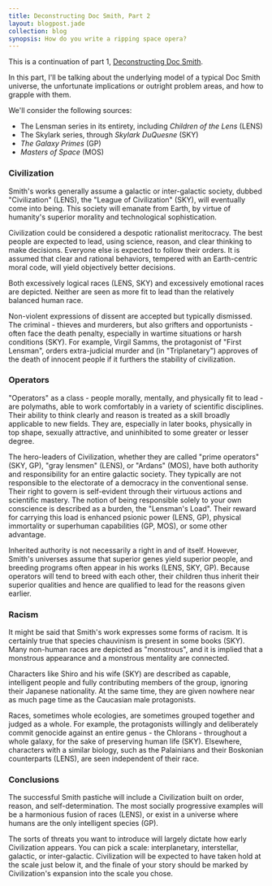 ```yaml
---
title: Deconstructing Doc Smith, Part 2
layout: blogpost.jade
collection: blog
synopsis: How do you write a ripping space opera?
---
```


This is a continuation of part 1,
[Deconstructing Doc Smith](/blog/2016-03-24-deconstructing-doc-smith.html).

In this part, I'll be talking about the underlying model
of a typical Doc Smith universe, the unfortunate implications
or outright problem areas, and how to grapple with them.

<!-- more -->

We'll consider the following sources:

* The Lensman series in its entirety, including _Children of the Lens_ (LENS)
* The Skylark series, through _Skylark DuQuesne_ (SKY)
* _The Galaxy Primes_ (GP)
* _Masters of Space_ (MOS)

### Civilization

Smith's works generally assume a galactic or inter-galactic society,
dubbed "Civilization" (LENS), the "League of Civilization" (SKY),
will eventually come into being.
This society will emanate from Earth, by virtue of humanity's
superior morality and technological sophistication.

Civilization could be considered a despotic rationalist meritocracy.
The best people are expected to lead,
using science, reason, and clear thinking to make decisions.
Everyone else is expected to follow their orders.
It is assumed that clear and rational behaviors,
tempered with an Earth-centric moral code,
will yield objectively better decisions.

Both excessively logical races (LENS, SKY) and
excessively emotional races are depicted.
Neither are seen as more fit to lead than the relatively balanced human race.

Non-violent expressions of dissent are accepted but typically dismissed.
The criminal - thieves and murderers, but also grifters and opportunists -
often face the death penalty, especially in wartime situations
or harsh conditions (SKY).
For example, Virgil Samms, the protagonist of "First Lensman",
orders extra-judicial murder and (in "Triplanetary")
approves of the death of innocent people if it furthers the stability of civilization.

### Operators

"Operators" as a class - people morally, mentally, and physically fit to lead -
are polymaths, able to work comfortably in a variety of scientific disciplines.
Their ability to think clearly and reason is treated as a skill broadly applicable
to new fields.
They are, especially in later books, physically in top shape, sexually attractive,
and uninhibited to some greater or lesser degree.

The hero-leaders of Civilization, whether they are called "prime operators" (SKY, GP),
"gray lensmen" (LENS), or "Ardans" (MOS), have both authority and responsibility
for an entire galactic society.
They typically are not responsible to the electorate of a democracy in the conventional sense.
Their right to govern is self-evident through their
virtuous actions and scientific mastery.
The notion of being responsible solely to your own conscience is described
as a burden, the "Lensman's Load".
Their reward for carrying this load is enhanced psionic power (LENS, GP),
physical immortality or superhuman capabilities (GP, MOS),
or some other advantage.

Inherited authority is not necessarily a right in and of itself.
However, Smith's universes assume that superior genes yield superior people,
and breeding programs often appear in his works (LENS, SKY, GP).
Because operators will tend to breed with each other, their
children thus inherit their superior qualities and hence are qualified
to lead for the reasons given earlier.

### Racism

It might be said that Smith's work expresses some forms of racism.
It is certainly true that species chauvinism is present in some books (SKY).
Many non-human races are depicted as "monstrous", and it is implied
that a monstrous appearance and a monstrous mentality are connected.

Characters like Shiro and his wife (SKY) are
described as capable, intelligent people and fully contributing members
of the group, ignoring their Japanese nationality.
At the same time, they are given nowhere near as much page time
as the Caucasian male protagonists.

Races, sometimes whole ecologies, are sometimes grouped together
and judged as a whole.
For example, the protagonists willingly and deliberately
commit genocide against an entire genus - the Chlorans -
throughout a whole galaxy, for the sake of preserving human life (SKY).
Elsewhere, characters with a similar biology, such as the
Palainians and their Boskonian counterparts (LENS),
are seen independent of their race.

### Conclusions

The successful Smith pastiche will include a Civilization
built on order, reason, and self-determination.
The most socially progressive examples will be a
harmonious fusion of races (LENS), or exist in a universe
where humans are the only intelligent species (GP).

The sorts of threats you want to introduce will
largely dictate how early Civilization appears.
You can pick a scale: interplanetary, interstellar,
galactic, or inter-galactic.
Civilization will be expected to have taken hold
at the scale just below it, and the finale of your
story should be marked by Civilization's expansion
into the scale you chose.
